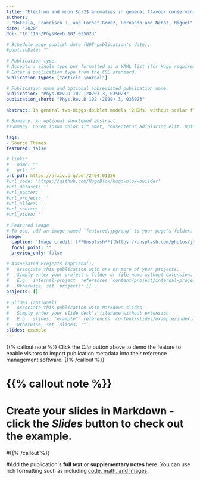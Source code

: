 ```yaml
---
title: "Electron and muon $g-2$ anomalies in general flavour conserving two Higgs doublets models"
authors:
- "Botella, Francisco J. and Cornet-Gomez, Fernando and Nebot, Miguel"
date: "2020"
doi: "10.1103/PhysRevD.102.035023"

# Schedule page publish date (NOT publication's date).
#publishDate: ""

# Publication type.
# Accepts a single type but formatted as a YAML list (for Hugo requirements).
# Enter a publication type from the CSL standard.
publication_types: ["article-journal"]

# Publication name and optional abbreviated publication name.
publication: "Phys.Rev.D 102 (2020) 3, 035023"
publication_short: "Phys.Rev.D 102 (2020) 3, 035023"

abstract: In general two-Higgs-doublet models (2HDMs) without scalar flavor changing neutral couplings (SFCNC) in the lepton sector, the electron, muon, and tau interactions can be decoupled in a robust framework, stable under renormalization group evolution. In this framework, the breaking of lepton flavor universality (LFU) goes beyond the mass proportionality, opening the possibility to accommodate in a simple manner a different behavior among charged leptons. We analyze simultaneously the electron and muon (g-2) anomalies in the context of these general flavor conserving models in the leptonic sector (gℓFC). We consider two different models, I-gℓFC and II-gℓFC, in which the quark Yukawa couplings coincide, respectively, with the ones in type I and in type II 2HDMs. We find two types of solutions that fully reproduce both (g-2) anomalies, and which are compatible with experimental constraints from LEP and LHC, from LFU, from flavor and electroweak physics, and with theoretical constraints in the scalar sector. In the first type of solution, all the new scalars have masses in the 1–2.5 TeV range, the vacuum expectation values (vevs) of both doublets are quite similar in magnitude, and both anomalies are dominated by two loop Barr-Zee contributions. This solution appears in both models. There is a second type of solution, where one loop contributions are dominant in the muon anomaly, all new scalars have masses below 1 TeV, and the ratio of vevs is in the range 10–100. The second neutral scalar H is the lighter among the new scalars, with a mass in the 210–390 GeV range while the pseudoscalar A is the heavier, with a mass in the range 400–900 GeV. The new charged scalar H± is almost degenerate either with the scalar or with the pseudoscalar. This second type of solution only appears in the I-gℓFC model. Both solutions require the soft breaking of the Z2 symmetry of the Higgs potential.

# Summary. An optional shortened abstract.
#summary: Lorem ipsum dolor sit amet, consectetur adipiscing elit. Duis posuere tellus ac convallis placerat. Proin tincidunt magna sed ex sollicitudin condimentum.

tags:
- Source Themes
featured: false

# links:
# - name: ""
#   url: ""
url_pdf: https://arxiv.org/pdf/2404.01236
#url_code: 'https://github.com/HugoBlox/hugo-blox-builder'
#url_dataset: ''
#url_poster: ''
#url_project: ''
#url_slides: ''
#url_source: ''
#url_video: ''

# Featured image
# To use, add an image named `featured.jpg/png` to your page's folder. 
image:
  caption: 'Image credit: [**Unsplash**](https://unsplash.com/photos/jdD8gXaTZsc)'
  focal_point: ""
  preview_only: false

# Associated Projects (optional).
#   Associate this publication with one or more of your projects.
#   Simply enter your project's folder or file name without extension.
#   E.g. `internal-project` references `content/project/internal-project/index.md`.
#   Otherwise, set `projects: []`.
projects: []

# Slides (optional).
#   Associate this publication with Markdown slides.
#   Simply enter your slide deck's filename without extension.
#   E.g. `slides: "example"` references `content/slides/example/index.md`.
#   Otherwise, set `slides: ""`.
slides: example
---
```


{{% callout note %}}
Click the *Cite* button above to demo the feature to enable visitors to import publication metadata into their reference management software.
{{% /callout %}}

# {{% callout note %}}
# Create your slides in Markdown - click the *Slides* button to check out the example.
#{{% /callout %}}

#Add the publication's **full text** or **supplementary notes** here. You can use rich formatting such as including [code, math, and images](https://docs.hugoblox.com/content/writing-markdown-latex/).
